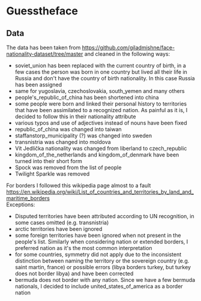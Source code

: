 # Guesstheface

## Data
The data has been taken from https://github.com/giladmishne/face-nationality-dataset/tree/master and cleaned in the following ways:     
- soviet_union has been replaced with the current country of birth, in a few cases the person was born in one country but lived all their life in Russia and don't have the country of birth nationality. In this case Russia has been assigned
- same for yugoslavia, czechoslovakia, south_yemen and many others
- people's_republic_of_china has been shortened into china
- some people were born and linked their personal history to territories that have been assimilated to a recognized nation. As painful as it is, I decided to follow this in their nationality attribute
- various typos and use of adjectives instead of nouns have been fixed
- republic_of_china was changed into taiwan
- staffanstorp_municipality (?) was changed into sweden
- transnistria was changed into moldova
- Vít Jedlička nationality was changed from liberland to czech_republic
- kingdom_of_the_netherlands and kingdom_of_denmark have been turned into their short form
- Spock was removed from the list of people
- Twilight Sparkle was removed

For borders I followed this wikipedia page almost to a fault https://en.wikipedia.org/wiki/List_of_countries_and_territories_by_land_and_maritime_borders     
Exceptions:    
- Disputed territories have been attributed according to UN recognition, in some cases omitted (e.g. transnistria)
- arctic territories have been ignored
- some foreign territories have been ignored when not present in the people's list. Similarly when considering nation or extended borders, I preferred nation as it's the most common interpretation
- for some countries, symmetry did not apply due to the inconsistent distinction between naming the territory or the sovereign country (e.g. saint martin, france) or possible errors (libya borders turkey, but turkey does not border libya) and have been corrected
- bermuda does not border with any nation. Since we have a few bermuda nationals, I decided to include united_states_of_america as a border nation
